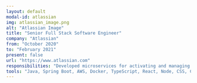 ```yaml
---
layout: default
modal-id: atlassian
img: atlassian_image.png
alt: "Atlassian Image"
title: "Senior Full Stack Software Engineer"
company: "Atlassian"
from: "October 2020"
to: "February 2021"
present: false
url: "https://www.atlassian.com"
responsibilities: "Developed microservices for activating and managing service provider integrations; worked on automating test executions across Atlassian products."
tools: "Java, Spring Boot, AWS, Docker, TypeScript, React, Node, CSS, CI/CD, BitBucket, Jenkins, Jira, Confluence"
---
```

